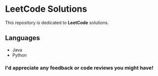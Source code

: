 # LeetCode Solutions
This repository is dedicated to **LeetCode** solutions. 

## Languages
* Java
* Python

### I'd appreciate any feedback or code reviews you might have!
